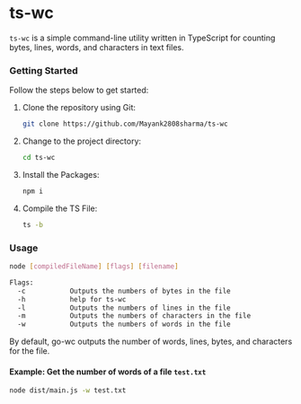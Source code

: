 # ts-wc
`ts-wc` is a simple command-line utility written in TypeScript for counting bytes, lines, words, and characters in text files.


### Getting Started

Follow the steps below to get started:

1. Clone the repository using Git:

   ```bash
   git clone https://github.com/Mayank2808sharma/ts-wc
   ```
2. Change to the project directory:

   ```bash
   cd ts-wc
   ```
3. Install the Packages:

   ```bash
   npm i
   ```
4. Compile the TS File:

   ```bash
   ts -b
   ```
### Usage
```bash
node [compiledFileName] [flags] [filename]

Flags:
  -c           Outputs the numbers of bytes in the file
  -h           help for ts-wc
  -l           Outputs the numbers of lines in the file
  -m           Outputs the numbers of characters in the file
  -w           Outputs the numbers of words in the file
```
By default, go-wc outputs the number of words, lines, bytes, and characters for the file.

#### Example: Get the number of words of a file `test.txt`

```bash
node dist/main.js -w test.txt
```